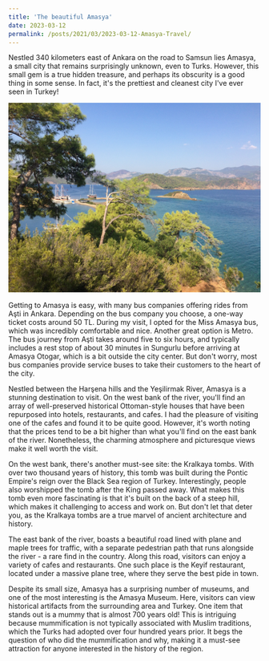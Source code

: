 ```yaml
---
title: 'The beautiful Amasya'
date: 2023-03-12
permalink: /posts/2021/03/2023-03-12-Amasya-Travel/ 
---
```

Nestled 340 kilometers east of Ankara on the road to Samsun lies Amasya, a small city that remains surprisingly unknown, even to Turks. However, this small gem is a true hidden treasure, and perhaps its obscurity is a good thing in some sense. In fact, it's the prettiest and cleanest city I've ever seen in Turkey! 


![](/images/IMG_2263.JPG)

Getting to Amasya is easy, with many bus companies offering rides from Aşti in Ankara. Depending on the bus company you choose, a one-way ticket costs around 50 TL. During my visit, I opted for the Miss Amasya bus, which was incredibly comfortable and nice. Another great option is Metro. The bus journey from Aşti takes around five to six hours, and typically includes a rest stop of about 30 minutes in Sungurlu before arriving at Amasya Otogar, which is a bit outside the city center. But don't worry, most bus companies provide service buses to take their customers to the heart of the city. 

Nestled between the Harşena hills and the Yeşilirmak River, Amasya is a stunning destination to visit. On the west bank of the river, you'll find an array of well-preserved historical Ottoman-style houses that have been repurposed into hotels, restaurants, and cafes. I had the pleasure of visiting one of the cafes and found it to be quite good. However, it's worth noting that the prices tend to be a bit higher than what you'll find on the east bank of the river. Nonetheless, the charming atmosphere and picturesque views make it well worth the visit.

On the west bank, there's another must-see site: the Kralkaya tombs. With over two thousand years of history, this tomb was built during the Pontic Empire's reign over the Black Sea region of Turkey. Interestingly, people also worshipped the tomb after the King passed away. What makes this tomb even more fascinating is that it's built on the back of a steep hill, which makes it challenging to access and work on. But don't let that deter you, as the Kralkaya tombs are a true marvel of ancient architecture and history. 

The east bank of the river, boasts a beautiful road lined with plane and maple trees for traffic, with a separate pedestrian path that runs alongside the river - a rare find in the country. Along this road, visitors can enjoy a variety of cafes and restaurants. One such place is the Keyif restaurant, located under a massive plane tree, where they serve the best pide in town. 

Despite its small size, Amasya has a surprising number of museums, and one of the most interesting is the Amasya Museum. Here, visitors can view historical artifacts from the surrounding area and Turkey. One item that stands out is a mummy that is almost 700 years old! This is intriguing because mummification is not typically associated with Muslim traditions, which the Turks had adopted over four hundred years prior. It begs the question of who did the mummification and why, making it a must-see attraction for anyone interested in the history of the region. 


